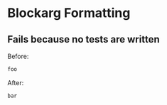 <!-- gen:mayoverwrite -->
# Blockarg Formatting

## Fails because no tests are written

Before:
```ruby
foo
```

After:
```ruby
bar
```
